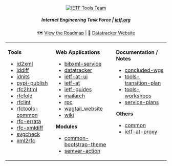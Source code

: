 <div align="center">
    
<a href="https://www.ietf.org/"><img src="https://raw.githubusercontent.com/ietf-tools/common/main/assets/logos/ietf-tools-team.svg" alt="IETF Tools Team" /></a>

##### Internet Engineering Task Force | [ietf.org](https://www.ietf.org/)

</div>

<div align="center">
    
🗺️ [View the Roadmap](https://github.com/orgs/ietf-tools/projects/9) | 📔 [Datatracker Website](https://datatracker.ietf.org)
    
<table><tbody><tr><td valign="top">
<img width="300" height="1" />
    
**Tools**

- [id2xml](https://github.com/ietf-tools/id2xml)
- [iddiff](https://github.com/ietf-tools/iddiff)
- [idnits](https://github.com/ietf-tools/idnits)
- [pypi-publish](https://github.com/ietf-tools/pypi-publish)
- [rfc2html](https://github.com/ietf-tools/rfc2html)
- [rfcfold](https://github.com/ietf-tools/rfcfold)
- [rfclint](https://github.com/ietf-tools/rfclint)
- [rfctools-common](https://github.com/ietf-tools/rfctools-common)
- [rfc-errata](https://github.com/ietf-tools/rfc-errata)
- [rfc-xmldiff](https://github.com/ietf-tools/rfc-xmldiff)
- [svgcheck](https://github.com/ietf-tools/svgcheck)
- [xml2rfc](https://github.com/ietf-tools/xml2rfc)
    
</td><td valign="top">
<img width="300" height="1" />
    
**Web Applications**

- [bibxml-service](https://github.com/ietf-tools/bibxml-service/)
- [datatracker](https://github.com/ietf-tools/datatracker)
- [ietf-at-ui](https://github.com/ietf-tools/ietf-at-ui)
- [ietf-at](https://github.com/ietf-tools/ietf-at)
- [ietf-guides](https://github.com/ietf-tools/ietf-guides)
- [mailarch](https://github.com/ietf-tools/mailarch)
- [rpc](https://github.com/ietf-tools/rpc)
- [wagtail_website](https://github.com/ietf-tools/wagtail_website)
- [wiki](https://github.com/ietf-tools/wiki)
    
**Modules**
    
- [common-bootstrap-theme](https://github.com/ietf-tools/common-bootstrap-theme)
- [semver-action](https://github.com/ietf-tools/semver-action)
    
</td><td valign="top">
<img width="300" height="1" />
    
**Documentation / Notes**
    
- [concluded-wgs](https://github.com/ietf-tools/concluded-wgs)
- [tools-transition-plan](https://github.com/ietf-tools/tools-transition-plan)
- [tools-workshops](https://github.com/ietf-tools/tools-workshops)
- [service-plans](https://github.com/ietf-tools/service-plans)
    
**Others**

- [common](https://github.com/ietf-tools/common)
- [ietf-at-proxy](https://github.com/ietf-tools/ietf-at-proxy)
    
</td></tr></tbody></table>
</div>
